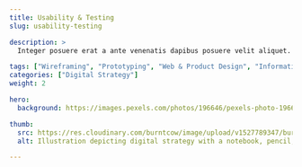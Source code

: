 ```yaml
---
title: Usability & Testing
slug: usability-testing

description: >
  Integer posuere erat a ante venenatis dapibus posuere velit aliquet. Donec sed odio dui. Maecenas faucibus mollis interdum. Nulla vitae elit libero, a pharetra augue. Etiam porta sem malesuada magna mollis euismod.

tags: ["Wireframing", "Prototyping", "Web & Product Design", "Information Architecture", "Design System Creation", "UX/UI Design", "Branding"]
categories: ["Digital Strategy"]
weight: 2

hero:
  background: https://images.pexels.com/photos/196646/pexels-photo-196646.jpeg?auto=compress&cs=tinysrgb&dpr=2&h=650&w=940

thumb: 
  src: https://res.cloudinary.com/burntcow/image/upload/v1527789347/burntcow-com/usability-design.svg
  alt: Illustration depicting digital strategy with a notebook, pencil, and pen

---
```

